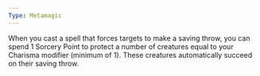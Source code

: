 ```yaml
---
Type: Metamagic
---
```

When you cast a spell that forces targets to make a saving throw, you can spend 1 Sorcery Point to protect a number of creatures equal to your Charisma modifier (minimum of 1).
These creatures automatically succeed on their saving throw.